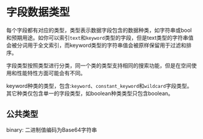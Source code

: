 # 字段数据类型

每个字段都有对应的类型，类型表示数据字段包含的数据种类，如字符串或bool和预期用途。如你可以索引`text`和`keyword`类型的字段，但是text类型的字符串值会被分词用于全文索引，而keyword类型的字符串值会被原样保留用于过滤和排序。

字段类型按照类型进行分类，同一个类的类型支持相同的搜索功能，但是在空间使用和性能特性方面可能会有不同。

keyword种类的类型，包含:`keyword`、`constant_keyword`和`wildcard`字段类型。其它种类仅包含单一的字段类型，如boolean种类类型只包含boolean。

## 公共类型

binary: 二进制值编码为Base64字符串



